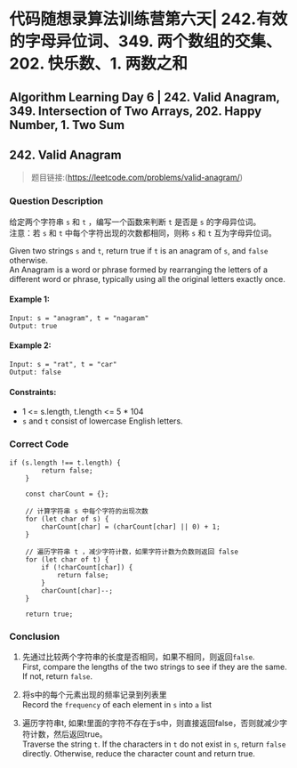 # 代码随想录算法训练营第六天| 242.有效的字母异位词、349. 两个数组的交集、 202. 快乐数、1. 两数之和
## Algorithm Learning Day 6 | 242. Valid Anagram, 349. Intersection of Two Arrays, 202. Happy Number, 1. Two Sum

## 242. Valid Anagram
> 题目链接:(https://leetcode.com/problems/valid-anagram/)

### Question Description
给定两个字符串 `s` 和 `t` ，编写一个函数来判断 `t` 是否是 `s` 的字母异位词。<br>
注意：若 `s` 和 `t` 中每个字符出现的次数都相同，则称 `s` 和 `t` 互为字母异位词。<br>

Given two strings `s` and `t`, return true if `t` is an anagram of `s`, and `false` otherwise.<br>
An Anagram is a word or phrase formed by rearranging the letters of a different word or phrase, typically using all the original letters exactly once.

#### Example 1:
```
Input: s = "anagram", t = "nagaram"
Output: true
```
#### Example 2:
```
Input: s = "rat", t = "car"
Output: false
```
#### Constraints:
- 1 <= s.length, t.length <= 5 * 104
- `s` and `t` consist of lowercase English letters.

### Correct Code
```
if (s.length !== t.length) {
        return false;
    }

    const charCount = {};

    // 计算字符串 s 中每个字符的出现次数
    for (let char of s) {
        charCount[char] = (charCount[char] || 0) + 1;
    }

    // 遍历字符串 t ，减少字符计数，如果字符计数为负数则返回 false
    for (let char of t) {
        if (!charCount[char]) {
            return false;
        }
        charCount[char]--;
    }

    return true;
```
### Conclusion
1. 先通过比较两个字符串的长度是否相同，如果不相同，则返回`false`.<br>
   First, compare the lengths of the two strings to see if they are the same. If not, return `false`.<br>
   
2. 将s中的每个元素出现的频率记录到列表里<br>
   Record the `frequency` of each element in `s` into `a` list<br>
   
3. 遍历字符串t, 如果t里面的字符不存在于s中，则直接返回false，否则就减少字符计数，然后返回true。<br>
    Traverse the string `t`. If the characters in `t` do not exist in `s`, return `false` directly. Otherwise, reduce the character count and return true.
